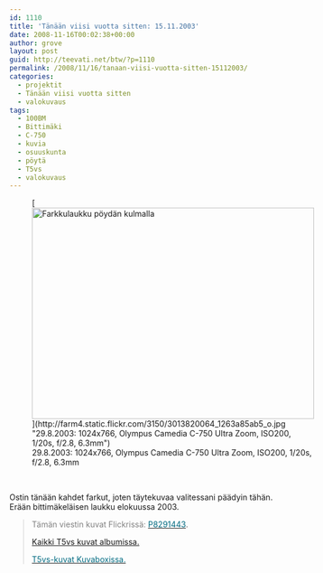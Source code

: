 ```yaml
---
id: 1110
title: 'Tänään viisi vuotta sitten: 15.11.2003'
date: 2008-11-16T00:02:38+00:00
author: grove
layout: post
guid: http://teevati.net/btw/?p=1110
permalink: /2008/11/16/tanaan-viisi-vuotta-sitten-15112003/
categories:
  - projektit
  - Tänään viisi vuotta sitten
  - valokuvaus
tags:
  - 100BM
  - Bittimäki
  - C-750
  - kuvia
  - osuuskunta
  - pöytä
  - T5vs
  - valokuvaus
---
```

<figure style="width: 500px" class="wp-caption aligncenter">[<img title="Farkkulaukku pöydän kulmalla" src="http://farm4.static.flickr.com/3150/3013820064_a171d4cf85.jpg" alt="Farkkulaukku pöydän kulmalla" width="500" height="374" />](http://farm4.static.flickr.com/3150/3013820064_1263a85ab5_o.jpg "29.8.2003: 1024x766, Olympus Camedia C-750 Ultra Zoom, ISO200, 1/20s, f/2.8, 6.3mm")<figcaption class="wp-caption-text">29.8.2003: 1024x766, Olympus Camedia C-750 Ultra Zoom, ISO200, 1/20s, f/2.8, 6.3mm</figcaption></figure> 

<p style="text-align: center;">
   
</p>

Ostin tänään kahdet farkut, joten täytekuvaa valitessani päädyin tähän. Erään bittimäkeläisen laukku elokuussa 2003.

> <span style="color: #808080;">Tämän viestin kuvat Flickrissä: </span>[<span style="color: #006a80;">P8291443</span>](http://flickr.com/photos/teevati/3013820064 "P8291443 on Flickr").
> 
> [Kaikki T5vs kuvat albumissa.](/btw/flickr/album/72157607994204386/t5vs-all.html "BTW · T5vs-all")
> 
> [<span style="color: #006a80;">T5vs-kuvat Kuvaboxissa.</span>](http://www.kuvaboxi.fi/julkinen/29poj+taavetti-btw-t5vs.html "Kuvaboxi - BTW: T5vs (Taavetti)")